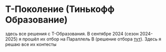 # Т-Поколение (Тинькофф Образование)

здесь все решения с Т-Образования.  В сентябре 2024 (сезон 2024-2025) я прошёл их отбор на Параллель B (решение отбора [тут](./qual/)).  Здесь я решаю все их контесты
  
